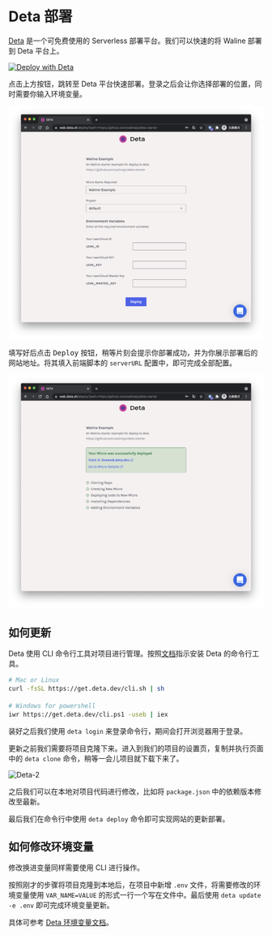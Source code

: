 # Deta 部署

[Deta](https://www.deta.sh/) 是一个可免费使用的 Serverless 部署平台。我们可以快速的将 Waline 部署到 Deta 平台上。

[![Deploy with Deta](https://button.deta.dev/1/svg)](https://go.deta.dev/deploy?repo=https://github.com/walinejs/deta-starter)

点击上方按钮，跳转至 Deta 平台快速部署。登录之后会让你选择部署的位置，同时需要你输入环境变量。

![Deta-1](../../assets/deta-1.png)

填写好后点击 <kbd>Deploy</kbd> 按钮，稍等片刻会提示你部署成功，并为你展示部署后的网站地址。将其填入前端脚本的 `serverURL` 配置中，即可完成全部配置。

![Deta-2](../../assets/deta-2.png)

## 如何更新

Deta 使用 CLI 命令行工具对项目进行管理。按照[文档](https://docs.deta.sh/docs/cli/install)指示安装 Deta 的命令行工具。

```sh
# Mac or Linux
curl -fsSL https://get.deta.dev/cli.sh | sh

# Windows for powershell
iwr https://get.deta.dev/cli.ps1 -useb | iex
```

装好之后我们使用 `deta login` 来登录命令行，期间会打开浏览器用于登录。

更新之前我们需要将项目克隆下来。进入到我们的项目的设置页，复制并执行页面中的 `deta clone` 命令，稍等一会儿项目就下载下来了。

![Deta-2](../../assets/deta-3.png)

之后我们可以在本地对项目代码进行修改，比如将 `package.json` 中的依赖版本修改至最新。

最后我们在命令行中使用 `deta deploy` 命令即可实现网站的更新部署。
## 如何修改环境变量

修改换进变量同样需要使用 CLI 进行操作。

按照刚才的步骤将项目克隆到本地后，在项目中新增 `.env` 文件，将需要修改的环境变量使用 `VAR_NAME=VALUE` 的形式一行一个写在文件中。最后使用 `deta update -e .env` 即可完成环境变量更新。

具体可参考 [Deta 环境变量文档](https://docs.deta.sh/docs/micros/env_vars#setting-environment-variables)。
